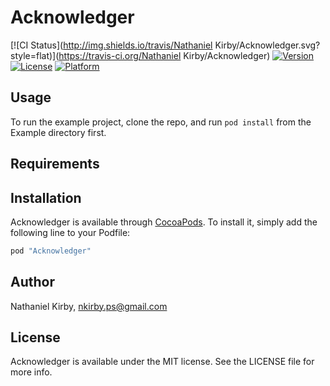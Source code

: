 # Acknowledger

[![CI Status](http://img.shields.io/travis/Nathaniel Kirby/Acknowledger.svg?style=flat)](https://travis-ci.org/Nathaniel Kirby/Acknowledger)
[![Version](https://img.shields.io/cocoapods/v/Acknowledger.svg?style=flat)](http://cocoapods.org/pods/Acknowledger)
[![License](https://img.shields.io/cocoapods/l/Acknowledger.svg?style=flat)](http://cocoapods.org/pods/Acknowledger)
[![Platform](https://img.shields.io/cocoapods/p/Acknowledger.svg?style=flat)](http://cocoapods.org/pods/Acknowledger)

## Usage

To run the example project, clone the repo, and run `pod install` from the Example directory first.

## Requirements

## Installation

Acknowledger is available through [CocoaPods](http://cocoapods.org). To install
it, simply add the following line to your Podfile:

```ruby
pod "Acknowledger"
```

## Author

Nathaniel Kirby, nkirby.ps@gmail.com

## License

Acknowledger is available under the MIT license. See the LICENSE file for more info.
